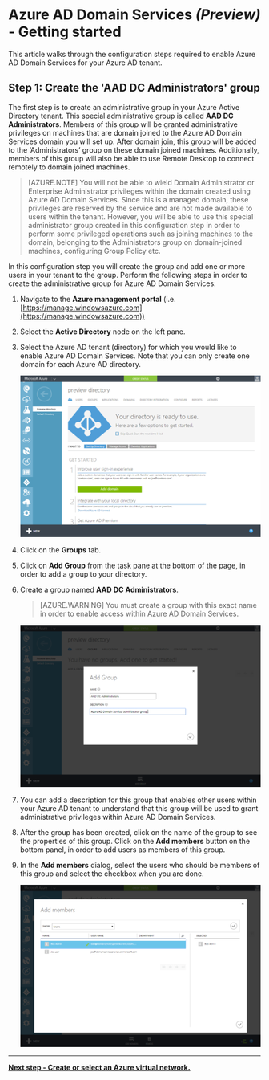 <properties
    pageTitle="Azure Active Directory Domain Services preview: Getting Started | Microsoft Azure"
    description="Getting started with Azure Active Directory Domain Services"
    services="active-directory-ds"
    documentationCenter=""
    authors="mahesh-unnikrishnan"
    manager="udayh"
    editor="inhenk"/>

<tags
    ms.service="active-directory-ds"
    ms.workload="identity"
    ms.tgt_pltfrm="na"
    ms.devlang="na"
    ms.topic="article"
    ms.date="10/12/2015"
    ms.author="maheshu"/>

# Azure AD Domain Services *(Preview)* - Getting started

This article walks through the configuration steps required to enable Azure AD Domain Services for your Azure AD tenant.

## Step 1: Create the 'AAD DC Administrators' group
The first step is to create an administrative group in your Azure Active Directory tenant. This special administrative group is called **AAD DC Administrators**. Members of this group will be granted administrative privileges on machines that are domain joined to the Azure AD Domain Services domain you will set up. After domain join, this group will be added to the ‘Administrators’ group on these domain joined machines. Additionally, members of this group will also be able to use Remote Desktop to connect remotely to domain joined machines.  

> [AZURE.NOTE] You will not be able to wield Domain Administrator or Enterprise Administrator privileges within the domain created using Azure AD Domain Services. Since this is a managed domain, these privileges are reserved by the service and are not made available to users within the tenant. However, you will be able to use this special administrator group created in this configuration step in order to perform some privileged operations such as joining machines to the domain, belonging to the Administrators group on domain-joined machines, configuring Group Policy etc.

In this configuration step you will create the group and add one or more users in your tenant to the group. Perform the following steps in order to create the administrative group for Azure AD Domain Services:

1. Navigate to the **Azure management portal** (i.e. [https://manage.windowsazure.com](https://manage.windowsazure.com))
2. Select the **Active Directory** node on the left pane.
3. Select the Azure AD tenant (directory) for which you would like to enable Azure AD Domain Services. Note that you can only create one domain for each Azure AD directory.

    ![Select Azure AD Directory](./media/active-directory-domain-services-getting-started/select-aad-directory.png)

4. Click on the **Groups** tab.
5. Click on **Add Group** from the task pane at the bottom of the page, in order to add a group to your directory.
6. Create a group named **AAD DC Administrators**.

    > [AZURE.WARNING] You must create a group with this exact name in order to enable access within Azure AD Domain Services.

    ![Create administrator group](./media/active-directory-domain-services-getting-started/create-admin-group.png)

7. You can add a description for this group that enables other users within your Azure AD tenant to understand that this group will be used to grant administrative privileges within Azure AD Domain Services.
8. After the group has been created, click on the name of the group to see the properties of this group. Click on the **Add members** button on the bottom panel, in order to add users as members of this group.
9. In the **Add members** dialog, select the users who should be members of this group and select the checkbox when you are done.

    ![Add users to administrator group](./media/active-directory-domain-services-getting-started/add-group-members.png)

---
[**Next step - Create or select an Azure virtual network.**](active-directory-ds-getting-started-vnet.md)

